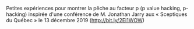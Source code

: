 Petites expériences pour montrer la pêche au facteur p (p value hacking, p-hacking) inspirée d'une conférence 
de M. Jonathan Jarry aux « Sceptiques du Québec » le 13 décembre 2019 (http://bit.ly/2Ei1WOW)  
